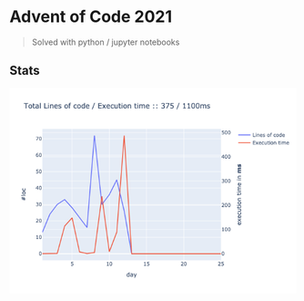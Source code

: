 # Advent of Code 2021
> Solved with python / jupyter notebooks

## Stats
![Stats](aoc/stats.png?raw=true)
